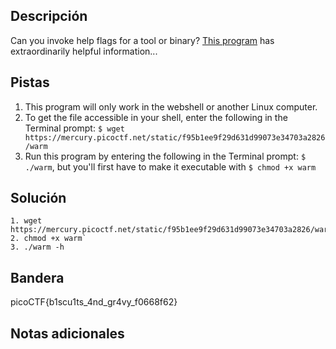 ## Descripción

Can you invoke help flags for a tool or binary? [This program](https://mercury.picoctf.net/static/f95b1ee9f29d631d99073e34703a2826/warm) has extraordinarily helpful information...

## Pistas

1. This program will only work in the webshell or another Linux computer.
2. To get the file accessible in your shell, enter the following in the Terminal prompt: `$ wget https://mercury.picoctf.net/static/f95b1ee9f29d631d99073e34703a2826/warm`
3. Run this program by entering the following in the Terminal prompt: `$ ./warm`, but you'll first have to make it executable with `$ chmod +x warm`

## Solución

```python()
1. wget https://mercury.picoctf.net/static/f95b1ee9f29d631d99073e34703a2826/warm
2. chmod +x warm`
3. ./warm -h
```

## Bandera
picoCTF{b1scu1ts_4nd_gr4vy_f0668f62}

## Notas adicionales